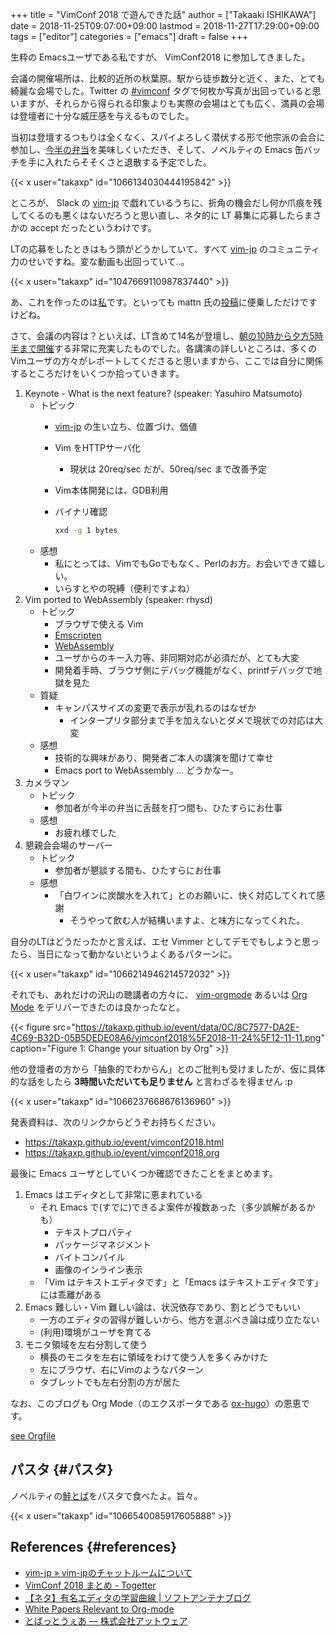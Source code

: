 +++
title = "VimConf 2018 で遊んできた話"
author = ["Takaaki ISHIKAWA"]
date = 2018-11-25T09:07:00+09:00
lastmod = 2018-11-27T17:29:00+09:00
tags = ["editor"]
categories = ["emacs"]
draft = false
+++

生粋の Emacsユーザである私ですが、 VimConf2018 に参加してきました。  

会議の開催場所は、比較的近所の秋葉原。駅から徒歩数分と近く、また、とても綺麗な会場でした。Twitter の [#vimconf](https://twitter.com/search?q=vimconf) タグで何枚か写真が出回っていると思いますが、それらから得られる印象よりも実際の会場はとても広く、満員の会場は登壇者に十分な威圧感を与えるものでした。  

当初は登壇するつもりは全くなく、スパイよろしく潜伏する形で他宗派の会合に参加し、[今半の弁当](https://twitter.com/takaxp/status/1066169131660017664)を美味しくいただき、そして、ノベルティの Emacs 缶バッチを手に入れたらそそくさと退散する予定でした。  

{{< x user="takaxp" id="1066134030444195842" >}}  

ところが、 Slack の [vim-jp](https://vim-jp.slack.com/) で戯れているうちに、折角の機会だし何か爪痕を残してくるのも悪くはないだろうと思い直し、ネタ的に LT 募集に応募したらまさかの accept だったというわけです。  

LTの応募をしたときはもう頭がどうかしていて、すべて  [vim-jp](https://vim-jp.slack.com/) のコミュニティ力のせいですね。変な動画も出回っていて..。  

{{< x user="takaxp" id="1047669110987837440" >}}  

あ、これを作ったのは[私](https://gist.github.com/takaxp/ba9d33a4fafff6c86f3da26498d05711)です。といっても mattn 氏の[投稿](https://twitter.com/mattn%5Fjp/status/1047071077556465664)に便乗しただけですけどね。  

さて、会議の内容は？といえば、LT含めて14名が登壇し、[朝の10時から夕方5時半まで開催](https://vimconf.org/2018/#link-timetable)する非常に充実したものでした。各講演の詳しいところは、多くのVimユーザの方々がレポートしてくださると思いますから、ここでは自分に関係するところだけをいくつか拾っていきます。  

1.  Keynote - What is the next feature?	(speaker: Yasuhiro Matsumoto)  
    -   トピック  
        -   [vim-jp](https://vim-jp.slack.com/) の生い立ち、位置づけ、価値
        -   Vim をHTTPサーバ化  
            -   現状は 20req/sec だが、50req/sec まで改善予定
        -   Vim本体開発には、GDB利用
        -   バイナリ確認  
            
            ```sh
            xxd -g 1 bytes
            ```
    -   感想  
        -   私にとっては、VimでもGoでもなく、Perlのお方。お会いできて嬉しい。
        -   いらすとやの呪縛（便利ですよね）
2.  Vim ported to WebAssembly (speaker: rhysd)  
    -   トピック  
        -   ブラウザで使える Vim
        -   [Emscripten](https://kripken.github.io/emscripten-site/)
        -   [WebAssembly](https://webassembly.org/getting-started/developers-guide/)
        -   ユーザからのキー入力等、非同期対応が必須だが、とても大変
        -   開発着手時、ブラウザ側にデバッグ機能がなく、printfデバッグで地獄を見た
    -   質疑  
        -   キャンパスサイズの変更で表示が乱れるのはなぜか  
            -   インタープリタ部分まで手を加えないとダメで現状での対応は大変
    -   感想  
        -   技術的な興味があり、開発者ご本人の講演を聞けて幸せ
        -   Emacs port to WebAssembly ... どうかなー。
3.  カメラマン  
    -   トピック  
        -   参加者が今半の弁当に舌鼓を打つ間も、ひたすらにお仕事
    -   感想  
        -   お疲れ様でした
4.  懇親会会場のサーバー  
    -   トピック  
        -   参加者が懇談する間も、ひたすらにお仕事
    -   感想  
        -   「白ワインに炭酸水を入れて」とのお願いに、快く対応してくれて感謝  
            -   そうやって飲む人が結構いますよ、と味方になってくれた。

自分のLTはどうだったかと言えば、エセ Vimmer としてデモでもしようと思ったら、当日になって動かないというよくあるパターンに。  

{{< x user="takaxp" id="1066214946214572032" >}}  

それでも、あれだけの沢山の聴講者の方々に、 [vim-orgmode](https://github.com/jceb/vim-orgmode) あるいは [Org Mode](https://orgmode.org/) をデリバーできたのは良かったなと。  

{{< figure src="https://takaxp.github.io/event/data/0C/8C7577-DA2E-4C69-B32D-05B5DEDE08A6/vimconf2018%5F2018-11-24%5F12-11-11.png" caption="Figure 1: Change your situation by Org" >}}  

他の登壇者の方から「抽象的でわからん」とのご批判も受けましたが、仮に具体的な話をしたら **3時間いただいても足りません** と言わざるを得ません :p  

{{< x user="takaxp" id="1066237668676136960" >}}  

発表資料は、次のリンクからどうぞお持ちください。  

-   <https://takaxp.github.io/event/vimconf2018.html>
-   <https://takaxp.github.io/event/vimconf2018.org>

最後に Emacs ユーザとしていくつか確認できたことをまとめます。  

1.  Emacs はエディタとして非常に恵まれている  
    -   それ Emacs で(すでに)できるよ案件が複数あった（多少誤解があるかも）  
        -   テキストプロパティ
        -   パッケージマネジメント
        -   バイトコンパイル
        -   画像のインライン表示
    -   「Vim はテキストエディタです」と「Emacs はテキストエディタです」には乖離がある
2.  Emacs 難しい・Vim 難しい論は、状況依存であり、割とどうでもいい  
    -   一方のエディタの習得が難しいから、他方を選ぶべき論は成り立たない
    -   (利用)環境がユーザを育てる
3.  モニタ領域を左右分割して使う  
    -   横長のモニタを左右に領域をわけて使う人を多くみかけた
    -   左にブラウザ、右にVimのようなパターン
    -   タブレットでも左右分割の方が居た

なお、このブログも Org Mode（のエクスポータである [ox-hugo](https://ox-hugo.scripter.co/)）の恩恵です。  

[see Orgfile](https://github.com/takaxp/blog/blame/master/entries/archive.org#L1274)  


## パスタ {#パスタ}

ノベルティの[鮭とば](https://www.atware.co.jp/tobatware/)をパスタで食べたよ。旨々。  

{{< x user="takaxp" id="1066540085917605888" >}}  


## References {#references}

-   [vim-jp » vim-jpのチャットルームについて](https://vim-jp.org/docs/chat.html)
-   [VimConf 2018 まとめ - Togetter](https://togetter.com/li/1291515)
-   [【ネタ】有名エディタの学習曲線 | ソフトアンテナブログ](https://www.softantenna.com/wp/software/learning-curves-of-editors/)
-   [White Papers Relevant to Org-mode](https://orgmode.org/worg/org-papers.html)
-   [とばっとうぇあ — 株式会社アットウェア](https://www.atware.co.jp/tobatware/)

